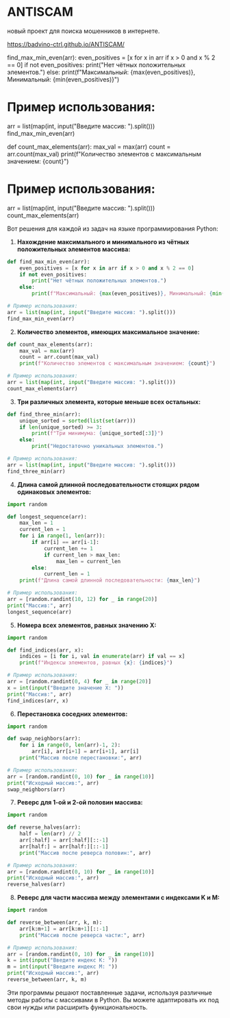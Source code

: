 # ANTISCAM
новый проект для поиска мошенников в интернете. 


https://badvino-ctrl.github.io/ANTISCAM/






find_max_min_even(arr):
    even_positives = [x for x in arr if x > 0 and x % 2 == 0]
    if not even_positives:
        print("Нет чётных положительных элементов.")
    else:
        print(f"Максимальный: {max(even_positives)}, Минимальный: {min(even_positives)}")

# Пример использования:
arr = list(map(int, input("Введите массив: ").split()))
find_max_min_even(arr)



def count_max_elements(arr):
    max_val = max(arr)
    count = arr.count(max_val)
    print(f"Количество элементов с максимальным значением: {count}")

# Пример использования:
arr = list(map(int, input("Введите массив: ").split()))
count_max_elements(arr)







Вот решения для каждой из задач на языке программирования Python:

1. **Нахождение максимального и минимального из чётных положительных элементов массива:**

```python
def find_max_min_even(arr):
    even_positives = [x for x in arr if x > 0 and x % 2 == 0]
    if not even_positives:
        print("Нет чётных положительных элементов.")
    else:
        print(f"Максимальный: {max(even_positives)}, Минимальный: {min(even_positives)}")

# Пример использования:
arr = list(map(int, input("Введите массив: ").split()))
find_max_min_even(arr)
```

2. **Количество элементов, имеющих максимальное значение:**

```python
def count_max_elements(arr):
    max_val = max(arr)
    count = arr.count(max_val)
    print(f"Количество элементов с максимальным значением: {count}")

# Пример использования:
arr = list(map(int, input("Введите массив: ").split()))
count_max_elements(arr)
```

3. **Три различных элемента, которые меньше всех остальных:**

```python
def find_three_min(arr):
    unique_sorted = sorted(list(set(arr)))
    if len(unique_sorted) >= 3:
        print(f"Три минимума: {unique_sorted[:3]}")
    else:
        print("Недостаточно уникальных элементов.")

# Пример использования:
arr = list(map(int, input("Введите массив: ").split()))
find_three_min(arr)
```

4. **Длина самой длинной последовательности стоящих рядом одинаковых элементов:**

```python
import random

def longest_sequence(arr):
    max_len = 1
    current_len = 1
    for i in range(1, len(arr)):
        if arr[i] == arr[i-1]:
            current_len += 1
            if current_len > max_len:
                max_len = current_len
        else:
            current_len = 1
    print(f"Длина самой длинной последовательности: {max_len}")

# Пример использования:
arr = [random.randint(10, 12) for _ in range(20)]
print("Массив:", arr)
longest_sequence(arr)
```

5. **Номера всех элементов, равных значению X:**

```python
import random

def find_indices(arr, x):
    indices = [i for i, val in enumerate(arr) if val == x]
    print(f"Индексы элементов, равных {x}: {indices}")

# Пример использования:
arr = [random.randint(0, 4) for _ in range(20)]
x = int(input("Введите значение X: "))
print("Массив:", arr)
find_indices(arr, x)
```

6. **Перестановка соседних элементов:**

```python
import random

def swap_neighbors(arr):
    for i in range(0, len(arr)-1, 2):
        arr[i], arr[i+1] = arr[i+1], arr[i]
    print("Массив после перестановки:", arr)

# Пример использования:
arr = [random.randint(0, 10) for _ in range(10)]
print("Исходный массив:", arr)
swap_neighbors(arr)
```

7. **Реверс для 1-ой и 2-ой половин массива:**

```python
import random

def reverse_halves(arr):
    half = len(arr) // 2
    arr[:half] = arr[:half][::-1]
    arr[half:] = arr[half:][::-1]
    print("Массив после реверса половин:", arr)

# Пример использования:
arr = [random.randint(0, 10) for _ in range(10)]
print("Исходный массив:", arr)
reverse_halves(arr)
```

8. **Реверс для части массива между элементами с индексами K и M:**

```python
import random

def reverse_between(arr, k, m):
    arr[k:m+1] = arr[k:m+1][::-1]
    print("Массив после реверса части:", arr)

# Пример использования:
arr = [random.randint(0, 10) for _ in range(10)]
k = int(input("Введите индекс K: "))
m = int(input("Введите индекс M: "))
print("Исходный массив:", arr)
reverse_between(arr, k, m)
```

Эти программы решают поставленные задачи, используя различные методы работы с массивами в Python. Вы можете адаптировать их под свои нужды или расширить функциональность.



